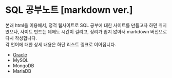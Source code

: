 <h1> SQL 공부노트 [markdown ver.] </h1>

<p>
    본래 html을 이용해서, 정적 웹사이트로 SQL 공부에 대한 사이트를 만들고자 하던 취지였으나, 사이트 만드는 데에도 시간이 걸리고, 정리가 쉽지 않아서 markdown 버전으로 다시 작성합니다. <br>
    각 언어에 대한 상세 내용은 하단 리스트 링크로 이어집니다.
</p>
<ul>
    <li> <a href="https://github.com/kokochi66/StudyFilm_BackEnd_kokochi/blob/main/1_SQL/1.1_Oracle/README.md">Oracle</a></li>
    <li> <a>MySQL</a> </li>
    <li> <a>MongoDB</a> </li>
    <li> <a>MariaDB</a> </li>
</ul>
